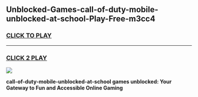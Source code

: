 
## Unblocked-Games-call-of-duty-mobile-unblocked-at-school-Play-Free-m3cc4
<h3>
<a href="https://premium76.site?title=call-of-duty-mobile-unblocked-at-school&ref=23A">CLICK TO PLAY</a></h3>
<hr>

<h3>
<a href="https://premium76.site?title=call-of-duty-mobile-unblocked-at-school&ref=23A">CLICK 2 PLAY</a>
  
</h3>

<a href="https://premium76.site?title=call-of-duty-mobile-unblocked-at-school&ref=23A"><img src="https://clearcache.store/games.png"></a>


**call-of-duty-mobile-unblocked-at-school games unblocked: Your Gateway to Fun and Accessible Online Gaming**
